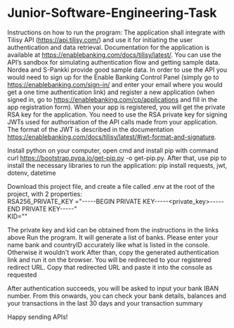 # Junior-Software-Engineering-Task
Instructions on how to run the program:
The application shall integrate with Tilisy API (https://api.tilisy.com/) and use it for initiating the user
authentication and data retrieval. Documentation for the application is available at
https://enablebanking.com/docs/tilisy/latest/. You can use the API’s sandbox for simulating
authentication flow and getting sample data. Nordea and S-Pankki provide good sample data.
In order to use the API you would need to sign up for the Enable Banking Control Panel (simply go
to https://enablebanking.com/sign-in/ and enter your email where you would get a one time
authentication link) and register a new application (when signed in, go to
https://enablebanking.com/cp/applications and fill in the app registration form). When your app is
registered, you will get the private RSA key for the application. You need to use the RSA private
key for signing JWTs used for authorisation of the API calls made from your application. The format
of the JWT is described in the documentation
https://enablebanking.com/docs/tilisy/latest/#jwt-format-and-signature.

Install python on your computer, open cmd and install pip with command
curl https://bootstrap.pypa.io/get-pip.py -o get-pip.py.
After that, use pip to install the necessary libraries to run the application:
pip install requests, jwt, dotenv, datetime

Download this project file, and create a file called .env at the root of the project, with 2 properties:
<br>
RSA256_PRIVATE_KEY ="-----BEGIN PRIVATE KEY-----<private_key>-----END PRIVATE KEY-----"
<br>
KID="<application-id>"

The private key and kid can be obtained from the instructions in the links above
Run the program. It will generate a list of banks. 
Please enter your name bank and countryID accurately like what is listed in the console. Otherwise it wouldn't work
After than, copy the generated authentication link and run it on the browser. You will be redirected to your registered redirect URL.
Copy that redirected URL and paste it into the console as requested

After authentication succeeds, you will be asked to input your bank IBAN number. 
From this onwards, you can check your bank details, balances and your transactions in the last 30 days and your transaction summary

Happy sending APIs! 


 
